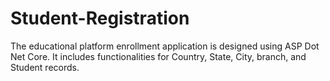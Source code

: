 # Student-Registration
The educational platform enrollment application is designed using ASP Dot Net Core. It includes functionalities for Country, State, City, branch, and Student records.
